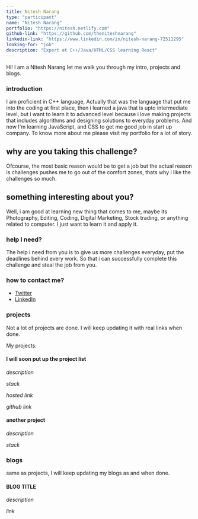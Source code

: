 ```yaml
---
title: Nitesh Narang
type: "participant"
name: "Nitesh Narang"
portfolio: "https://nitesh.netlify.com"
github-link: "https://github.com/theniteshnarang"
linkedin-link: "https://www.linkedin.com/in/nitesh-narang-72511295"
looking-for: "job"
description: "Expert at C++/Java/HTML/CSS learning React"
---
```


Hi! I am a Nitesh Narang let me walk you through my intro, projects and blogs.

### introduction

I am proficient in C++ language, Actually that was the language that put me into the coding at first place, then i learned a java that is upto intermediate level, but i want to learn it to advanced level because i love making projects that includes algorithms and designing solutions to everyday problems. And now I'm learning JavaScript, and CSS to get me good job in start up company. To know more about me please visit my portfolio for a lot of story.

## why are you taking this challenge?

Ofcourse, the most basic reason would be to get a job but the actual reason is challenges pushes me to go out of the comfort zones, thats why i like the challenges so much. 

## something interesting about you?

Well, i am good at learning new thing that comes to me, maybe its Photography, Editing, Coding, Digital Marketing, Stock trading, or anything related to computer. I just want to learn it and apply it.

### help I need?

The help i need from you is to give us more challenges everyday, put the deadlines behind every work. So that i can successfully complete this challenge and steal the job from you.

### how to contact me?

- [Twitter](https://twitter.com/theniteshnarang)
- [LinkedIn](https://www.linkedin.com/in/nitesh-narang-72511295)

### projects

Not a lot of projects are done. I will keep updating it with real links when done.

My projects:

#### I will soon put up the project list

_description_ 

_stack_

_hosted link_ 

_github link_ 

#### another project

_description_

_stack_

### blogs

same as projects, I will keep updating my blogs as and when done.

#### BLOG TITLE

_description_ 

_link_ 
